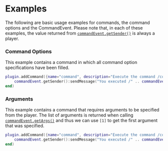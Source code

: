 # Examples

The following are basic usage examples for commands, the command options and the CommandEvent. Please note that, in each of these examples, the value returned from [`commandEvent.getSender()`](https://docs.lukkit.net/commands/commandevent) is always a player.

### Command Options

This example contains a command in which all command option specifications have been filled.
```lua
plugin.addCommand({name="command", description="Execute the command /command", usage="/command", permission="commands.command", permissionMessage="You cannot execute /command", maxArgs=0, minArgs=0, runAsync=false}, function(commandEvent)
    commandEvent.getSender():sendMessage("You executed /" .. commandEvent.getCommand());
end)
```

### Arguments

This example contains a command that requires arguments to be specified from the player. The list of arguments is returned when calling [`commandEvent.getArgs()`](https://docs.lukkit.net/commands/commandevent) and thus we can use `[1]` to get the first argument that was specified.
```lua
plugin.addCommand({name="command", description="Execute the command /command", usage="/command <message>", minArgs=1}, function(commandEvent)
    commandEvent.getSender():sendMessage("You executed /" .. commandEvent.getCommand() .. " with the message: " .. commandEvent.getArgs()[1])
end)
```
